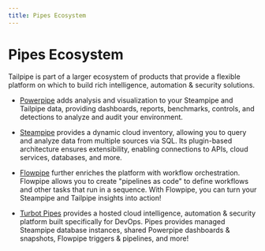 ```yaml
---
title: Pipes Ecosystem
---
```


# Pipes Ecosystem

Tailpipe is part of a larger ecosystem of products that provide a flexible platform on which to build rich intelligence, automation & security solutions. 

- [Powerpipe](/docs/pipes-ecosystem/powerpipe) adds analysis and visualization to your Steampipe and Tailpipe data, providing dashboards, reports, benchmarks, controls, and detections to analyze and audit your environment.

- [Steampipe](/docs/pipes-ecosystem/steampipe) provides a dynamic cloud inventory, allowing you to query and analyze data from multiple sources via SQL.  Its plugin-based architecture ensures extensibility, enabling connections to APIs, cloud services, databases, and more.  

- [Flowpipe](/docs/pipes-ecosystem/flowpipe) further enriches the platform with workflow orchestration.  Flowpipe allows you to create "pipelines as code" to define workflows and other tasks that run in a sequence.  With Flowpipe, you can turn your Steampipe and Tailpipe insights into action!

- [Turbot Pipes](/docs/pipes-ecosystem/pipes) provides a hosted cloud intelligence, automation & security platform built specifically for DevOps. Pipes provides managed Steampipe database instances, shared Powerpipe dashboards & snapshots, Flowpipe triggers & pipelines, and more!